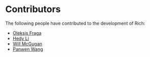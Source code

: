 # Contributors

The following people have contributed to the development of Rich:

<!-- Add your name below, sort alphabetically by surname. Link to Github profile / your home page. -->

- [Oleksis Fraga](https://github.com/oleksis)
- [Hedy Li](https://github.com/hedythedev)
- [Will McGugan](https://github.com/willmcgugan)
- [Panwen Wang](https://github.com/pwwang)
